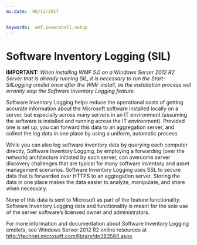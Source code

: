 ```yaml
---
ms.date:  06/12/2017


keywords:  wmf,powershell,setup
---
```


# Software Inventory Logging (SIL)

**IMPORTANT:** *When installing WMF 5.0 on a Windows Server 2012 R2 Server that is already running SIL, it is necessary to run the Start-SilLogging cmdlet once after the WMF install, as the installation process will errantly stop the Software Inventory Logging feature.*

Software Inventory Logging helps reduce the operational costs of getting accurate information about the Microsoft software installed locally on a server, but especially across many servers in an IT environment (assuming the software is installed and running across the IT environment). Provided one is set up, you can forward this data to an aggregation server, and collect the log data in one place by using a uniform, automatic process.

While you can also log software inventory data by querying each computer directly, Software Inventory Logging, by employing a forwarding (over the network) architecture initiated by each server, can overcome server discovery challenges that are typical for many software inventory and asset management scenarios. Software Inventory Logging uses SSL to secure data that is forwarded over HTTPS to an aggregation server. Storing the data in one place makes the data easier to analyze, manipulate, and share when necessary.

None of this data is sent to Microsoft as part of the feature functionality. Software Inventory Logging data and functionality is meant for the sole use of the server software’s licensed owner and administrators.

For more information and documentation about Software Inventory Logging cmdlets, see Windows Server 2012 R2 online resources at <http://technet.microsoft.com/library/dn383584.aspx>.
